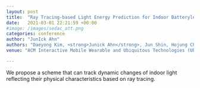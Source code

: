 ```yaml
---
layout: post
title:  "Ray Tracing-based Light Energy Prediction for Indoor Batteryless Sensors"
date:   2021-03-01 22:21:59 +00:00
#image: /images/sedac_att.png
categories: conference
author: "JunIck Ahn"
authors: "Daeyong Kim, <strong>Junick Ahn</strong>, Jun Shin, Hojung Cha"
venue: "ACM Interactive Mobile Wearable and Ubiquitous Technologies (Ubicomp / IMWUT)"

---
```

We propose a scheme that can track dynamic changes of indoor light reflecting their physical characteristics based on ray tracing. 